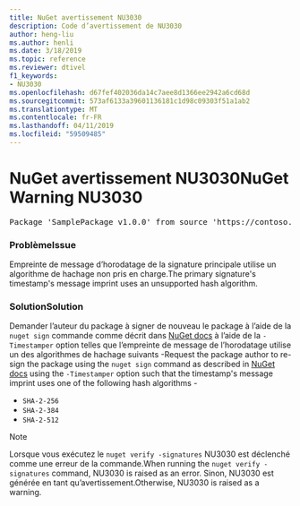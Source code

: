 ```yaml
---
title: NuGet avertissement NU3030
description: Code d’avertissement de NU3030
author: heng-liu
ms.author: henli
ms.date: 3/18/2019
ms.topic: reference
ms.reviewer: dtivel
f1_keywords:
- NU3030
ms.openlocfilehash: d67fef402036da14c7aee8d1366ee2942a6cd68d
ms.sourcegitcommit: 573af6133a39601136181c1d98c09303f51a1ab2
ms.translationtype: MT
ms.contentlocale: fr-FR
ms.lasthandoff: 04/11/2019
ms.locfileid: "59509485"
---
```

# <a name="nuget-warning-nu3030"></a><span data-ttu-id="d6fd5-103">NuGet avertissement NU3030</span><span class="sxs-lookup"><span data-stu-id="d6fd5-103">NuGet Warning NU3030</span></span>

<pre>Package 'SamplePackage v1.0.0' from source 'https://contoso.com/index.json': The primary signature's timestamp's message imprint uses an unsupported hash algorithm.</pre>

### <a name="issue"></a><span data-ttu-id="d6fd5-104">Problème</span><span class="sxs-lookup"><span data-stu-id="d6fd5-104">Issue</span></span>

<span data-ttu-id="d6fd5-105">Empreinte de message d’horodatage de la signature principale utilise un algorithme de hachage non pris en charge.</span><span class="sxs-lookup"><span data-stu-id="d6fd5-105">The primary signature's timestamp's message imprint uses an unsupported hash algorithm.</span></span>  


### <a name="solution"></a><span data-ttu-id="d6fd5-106">Solution</span><span class="sxs-lookup"><span data-stu-id="d6fd5-106">Solution</span></span>

<span data-ttu-id="d6fd5-107">Demander l’auteur du package à signer de nouveau le package à l’aide de la `nuget sign` commande comme décrit dans [NuGet docs](https://docs.microsoft.com/en-us/nuget/create-packages/sign-a-package) à l’aide de la `-Timestamper` option telles que l’empreinte de message de l’horodatage utilise un des algorithmes de hachage suivants -</span><span class="sxs-lookup"><span data-stu-id="d6fd5-107">Request the package author to re-sign the package using the `nuget sign` command as described in [NuGet docs](https://docs.microsoft.com/en-us/nuget/create-packages/sign-a-package) using the `-Timestamper` option such that the timestamp's message imprint uses one of the following hash algorithms -</span></span>
* `SHA-2-256`
* `SHA-2-384`
* `SHA-2-512`


> [!Note]
> <span data-ttu-id="d6fd5-108">Lorsque vous exécutez le `nuget verify -signatures` NU3030 est déclenché comme une erreur de la commande.</span><span class="sxs-lookup"><span data-stu-id="d6fd5-108">When running the `nuget verify -signatures` command, NU3030 is raised as an error.</span></span> <span data-ttu-id="d6fd5-109">Sinon, NU3030 est générée en tant qu’avertissement.</span><span class="sxs-lookup"><span data-stu-id="d6fd5-109">Otherwise, NU3030 is raised as a warning.</span></span>